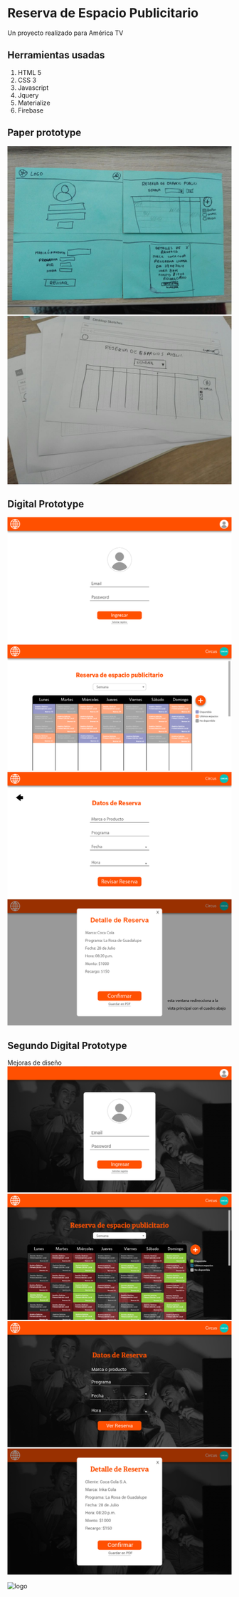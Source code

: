 # Reserva de Espacio Publicitario

Un proyecto realizado para América TV

## Herramientas usadas
1. HTML 5
2. CSS 3
3. Javascript
4. Jquery
5. Materialize
6. Firebase

## Paper prototype
![Paper prototype](assets/images/paper-prot-1.jpeg)
![Paper prototype](assets/images/paper-prot-2.jpeg)

## Digital Prototype
![Digital prototype](assets/images/1-index.png)
![Digital prototype](assets/images/2-home.png)
![Digital prototype](assets/images/3-reserva.png)
![Digital prototype](assets/images/4-confirmacion.png)

## Segundo Digital Prototype
Mejoras de diseño
![Digital prototype](assets/images/1.jpg)
![Digital prototype](assets/images/2.jpg)
![Digital prototype](assets/images/3.jpg)
![Digital prototype](assets/images/4.jpg)


![logo](https://user-images.githubusercontent.com/32287019/36569416-b6a5ea52-17fb-11e8-8e2b-d509537ed5d8.png)
